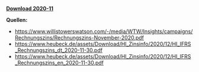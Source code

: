 [**Download 2020-11**](https://downgit.github.io/#/home?url=https://github.com/GeorgGoldbach/Zinsarchiv/tree/master/2020-11)

**Quellen:**
* https://www.willistowerswatson.com/-/media/WTW/Insights/campaigns/Rechnungszins/Rechnungszins-November-2020.pdf
* https://www.heubeck.de/assets/Download/HI_Zinsinfo/2020/12/HI_IFRS_Rechnungszins_dt_2020-11-30.pdf
* https://www.heubeck.de/assets/Download/HI_Zinsinfo/2020/12/HI_IFRS_Rechnungszins_en_2020-11-30.pdf
